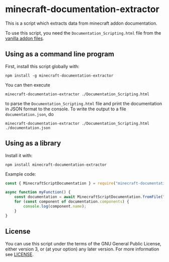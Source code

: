 # minecraft-documentation-extractor
This is a script which extracts data from minecraft addon documentation.

To use this script, you need the `Documentation_Scripting.html` file from the [vanilla addon files](https://aka.ms/minecraftscripting_behaviorpack).

## Using as a command line program
First, install this script globally with:
```
npm install -g minecraft-documentation-extractor
```

You can then execute
```
minecraft-documentation-extractor ./Documentation_Scripting.html
```
to parse the `Documentation_Scripting.html` file and print the documentation in JSON format to the console. To write the output to a file `documentation.json`, do
```
minecraft-documentation-extractor ./Documentation_Scripting.html ./documentation.json
```

## Using as a library
Install it with:
```
npm install minecraft-documentation-extractor
```
Example code:
```javascript
const { MinecraftScriptDocumentation } = require("minecraft-documentation-extractor");

async function myFunction() {
    const documentation = await MinecraftScriptDocumentation.fromFile("./Documentation_Scripting.html");
    for (const component of documentation.components) {
        console.log(component.name);
    }
}
```

## License
You can use this script under the terms of the GNU General Public License, either version 3, or (at your option) any later version. For more information see [LICENSE](./LICENSE).